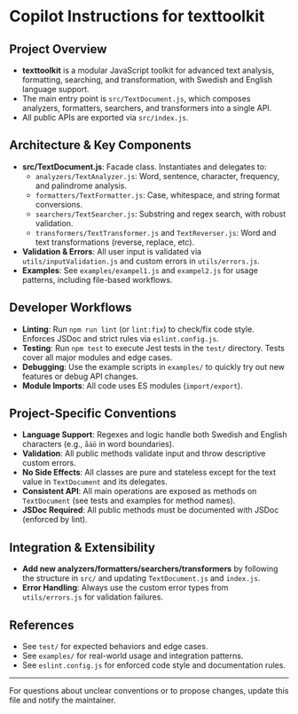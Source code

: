 # Copilot Instructions for texttoolkit

## Project Overview
- **texttoolkit** is a modular JavaScript toolkit for advanced text analysis, formatting, searching, and transformation, with Swedish and English language support.
- The main entry point is `src/TextDocument.js`, which composes analyzers, formatters, searchers, and transformers into a single API.
- All public APIs are exported via `src/index.js`.

## Architecture & Key Components
- **src/TextDocument.js**: Facade class. Instantiates and delegates to:
  - `analyzers/TextAnalyzer.js`: Word, sentence, character, frequency, and palindrome analysis.
  - `formatters/TextFormatter.js`: Case, whitespace, and string format conversions.
  - `searchers/TextSearcher.js`: Substring and regex search, with robust validation.
  - `transformers/TextTransformer.js` and `TextReverser.js`: Word and text transformations (reverse, replace, etc).
- **Validation & Errors**: All user input is validated via `utils/inputValidation.js` and custom errors in `utils/errors.js`.
- **Examples**: See `examples/exampel1.js` and `exampel2.js` for usage patterns, including file-based workflows.

## Developer Workflows
- **Linting**: Run `npm run lint` (or `lint:fix`) to check/fix code style. Enforces JSDoc and strict rules via `eslint.config.js`.
- **Testing**: Run `npm test` to execute Jest tests in the `test/` directory. Tests cover all major modules and edge cases.
- **Debugging**: Use the example scripts in `examples/` to quickly try out new features or debug API changes.
- **Module Imports**: All code uses ES modules (`import/export`).

## Project-Specific Conventions
- **Language Support**: Regexes and logic handle both Swedish and English characters (e.g., `åäö` in word boundaries).
- **Validation**: All public methods validate input and throw descriptive custom errors.
- **No Side Effects**: All classes are pure and stateless except for the text value in `TextDocument` and its delegates.
- **Consistent API**: All main operations are exposed as methods on `TextDocument` (see tests and examples for method names).
- **JSDoc Required**: All public methods must be documented with JSDoc (enforced by lint).

## Integration & Extensibility
- **Add new analyzers/formatters/searchers/transformers** by following the structure in `src/` and updating `TextDocument.js` and `index.js`.
- **Error Handling**: Always use the custom error types from `utils/errors.js` for validation failures.

## References
- See `test/` for expected behaviors and edge cases.
- See `examples/` for real-world usage and integration patterns.
- See `eslint.config.js` for enforced code style and documentation rules.

---

For questions about unclear conventions or to propose changes, update this file and notify the maintainer.
